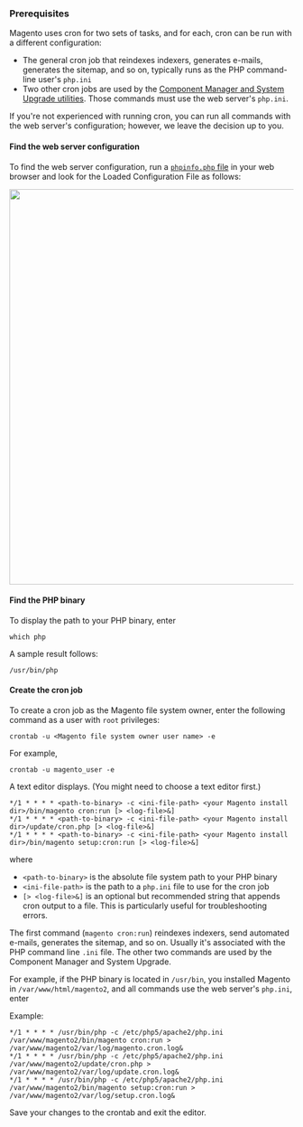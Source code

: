 <div markdown="1">

### Prerequisites
Magento uses cron for two sets of tasks, and for each, cron can be run with a different configuration:

*	The general cron job that reindexes indexers, generates e-mails, generates the sitemap, and so on, typically runs as the PHP command-line user's `php.ini`
*	Two other cron jobs are used by the <a href="{{ site.gdeurl }}comp-mgr/bk-compman-upgrade-guide.html">Component Manager and System Upgrade utilities</a>. Those commands must use the web server's `php.ini`.

If you're not experienced with running cron, you can run all commands with the web server's configuration; however, we leave the decision up to you.

#### Find the web server configuration

To find the web server configuration, run a <a href="{{ site.gdeurl }}install-gde/prereq/optional.html#install-optional-phpinfo">`phpinfo.php` file</a> in your web browser and look for the Loaded Configuration File as follows:

<img src="{{ site.baseurl }}common/images/config_phpini-webserver.png" width="700px">

#### Find the PHP binary
To display the path to your PHP binary, enter

	which php

A sample result follows:

	/usr/bin/php

#### Create the cron job

To create a cron job as the Magento file system owner, enter the following command as a user with `root` privileges:

	crontab -u <Magento file system owner user name> -e

For example,

	crontab -u magento_user -e

A text editor displays. (You might need to choose a text editor first.)

	*/1 * * * * <path-to-binary> -c <ini-file-path> <your Magento install dir>/bin/magento cron:run [> <log-file>&]
	*/1 * * * * <path-to-binary> -c <ini-file-path> <your Magento install dir>/update/cron.php [> <log-file>&]
	*/1 * * * * <path-to-binary> -c <ini-file-path> <your Magento install dir>/bin/magento setup:cron:run [> <log-file>&]

where 

*	`<path-to-binary>` is the absolute file system path to your PHP binary
*	`<ini-file-path>` is the path to a `php.ini` file to use for the cron job
*	`[> <log-file>&]` is an optional but recommended string that appends cron output to a file. This is particularly useful for troubleshooting errors.

The first command (`magento cron:run`) reindexes indexers, send automated e-mails, generates the sitemap, and so on. Usually it's associated with the PHP command line `.ini` file. The other two commands are used by the Component Manager and System Upgrade.

For example, if the PHP binary is located in `/usr/bin`, you installed Magento in `/var/www/html/magento2`, and all commands use the web server's `php.ini`, enter

Example:

	*/1 * * * * /usr/bin/php -c /etc/php5/apache2/php.ini /var/www/magento2/bin/magento cron:run > /var/www/magento2/var/log/magento.cron.log&
	*/1 * * * * /usr/bin/php -c /etc/php5/apache2/php.ini /var/www/magento2/update/cron.php > /var/www/magento2/var/log/update.cron.log&
	*/1 * * * * /usr/bin/php -c /etc/php5/apache2/php.ini /var/www/magento2/bin/magento setup:cron:run > /var/www/magento2/var/log/setup.cron.log&

Save your changes to the crontab and exit the editor.